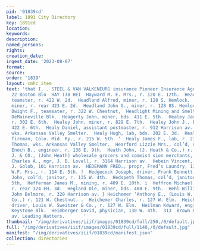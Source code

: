```yaml
---
pid: '01839cd'
label: 1891 City Directory
key: 1891cd
location: 
keywords: 
description: 
named_persons: 
rights: 
creation_date: 
ingest_date: '2023-08-07'
format: 
source: 
order: '1839'
layout: cmhc_item
text: 'that I. . STEEL & VAN VALKENEURG insurance Pioneer Insurance Agency, 21 and
  22 Boston Blo  HAY 138 HEI  Hayward M. E. Mrs., r. 120 E. 12th.  Head James J.,
  teamster, r. 422 W. 2d.  Headland Alfred, miner, r. 128 S. Hemlock.  Headland Fred.,
  miner, r. rear 423 E. 2d.  Headland John G., miner, r. 128 8S. Hemlock.  Headlee
  Dwight F., teamsater, r. 322 W. Chestnut,  Headlight Mining and Smelting Co., 4
  DeMaineville Blk.  Heagerty John, miner, bds. 411 E. 5th.  Healey James T., miner,
  r. 302 E. 6th.  Healey John, miner, r. 829 E. 7th.  Healey John J., blksmith, bds.
  422 E. 6th.  Healy Daniel, assistant postmaster, r. 912 Harrison av.  Healy Dennis,
  wks. Arkansas Valley Smelter.  Healy Hugh, lab, bds. 202 E. 3d.  Healy John A.,
  fireman, Colo. Mid. Ry., r. 215 W. 5th. ‘  Healy James F., lab, r. 215 W. 5th.  Healy
  Thomas, wks. Arkansas Valley Smelter.  Hearford Lizzie Mrs., col’d, r. 317 N. Spruce.  Heath
  Enoch B., engineer, r. 138 E. 9th.  Heath John, (J. Heath & Co.,) r. 206 W. 8th.  HEATH
  J. & CO., (John Heath) wholesale grocers and commis4 sion merchants, 127 E. 5th.  Heaton
  Charles A., mgr, J. B. Lovell, r. 3164 Harrison av.  Hebein Vincent, bartender,
  J. Golob, 101 Harrison av.  HEDEMANN FRED., propr, Fred’s Laundry, 114 E. 5th.  Hendemann
  W.F. Mrs., r. 114 E. 5th. !  Hedgecock Joseph, driver, Frank Bennett, r. Union Blk.  Hedspeth
  John, col’d, janitor, r. 135 W. 4th.  Hedspeth Thomas, col’d, janitor, r. 134 W.
  5th,  Heffernan James M., mining, r. 409 E. 10th. i  Heffron Michael miner, r. 400
  r. rear 324 EH. 3d.  Hegland Ole, miner, bds. 400 E. 9th.  Hehl William, barber,
  John Belmore, r. 320 Harrison av. } Heichemer ‘Anthony E., (Louis W. Sweitzer &
  Co.,) r. 121 W. Chestnut. .  Heichemer Charles, r. 127 W. Elm.  Heichemer Martin,
  driver, Louis W. Sweitzer & Co., r. 127 W. Elm.  Heilman Kdward, engineer, r. 3
  Keystone Blk.  Heimberger David, physician, 130 W. 4th.  313  Brown & Morgan, zarrison
  av. Leading Hatters.       '
thumbnail: "/img/derivatives/iiif/images/01839cd/full/250,/0/default.jpg"
full: "/img/derivatives/iiif/images/01839cd/full/1140,/0/default.jpg"
manifest: "/img/derivatives/iiif/01839cd/manifest.json"
collection: directories
---
```

